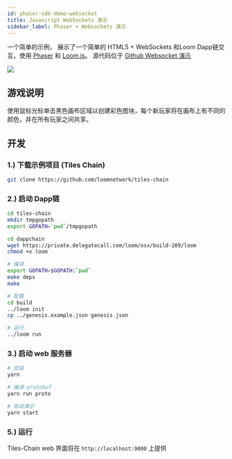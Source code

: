 ```yaml
---
id: phaser-sdk-demo-websocket
title: Javascript WebSockets 演示
sidebar_label: Phaser + Websockets 演示
---
```

一个简单的示例， 展示了一个简单的 HTML5 + WebSockets 和Loom Dapp链交互，使用 [Phaser](http://phaser.io) 和 [Loom.js](https://github.com/loomnetwork/loom-js)。 源代码位于 [Github Websocket 演示](https://github.com/loomnetwork/tiles-chain)

![](https://camo.githubusercontent.com/9d49b0ce78d692e69d1dd571bc8d1aafe5b806a8/68747470733a2f2f647a776f6e73656d72697368372e636c6f756466726f6e742e6e65742f6974656d732f315232363044327030713370304d33693232304a2f53637265656e2532305265636f7264696e67253230323031382d30352d3232253230617425323031302e3233253230414d2e6769663f763d3961353539316139)

## 游戏说明

使用鼠标光标单击黑色画布区域以创建彩色图块，每个新玩家将在画布上有不同的颜色，并在所有玩家之间共享。

## 开发

### 1.) 下载示例项目 (Tiles Chain)

```bash
git clone https://github.com/loomnetwork/tiles-chain
```

### 2.) 启动 Dapp链

```bash
cd tiles-chain
mkdir tmpgopath
export GOPATH=`pwd`/tmpgopath

cd dappchain
wget https://private.delegatecall.com/loom/osx/build-209/loom
chmod +x loom

# 编译
export GOPATH=$GOPATH:`pwd`
make deps
make

# 配置
cd build
../loom init
cp ../genesis.example.json genesis.json

# 运行
../loom run
```

### 3.) 启动 web 服务器

```bash
# 安装
yarn

# 编译 protobuf
yarn run proto

# 启动演示
yarn start

```

### 5.) 运行

Tiles-Chain web 界面将在 `http://localhost:9000` 上提供